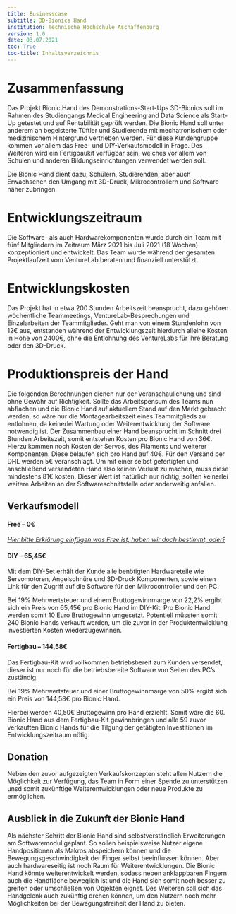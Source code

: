 ```yaml
---
title: Businesscase
subtitle: 3D-Bionics Hand
institution: Technische Hochschule Aschaffenburg
version: 1.0
date: 03.07.2021
toc: True
toc-title: Inhaltsverzeichnis
---
```


# Zusammenfassung

Das Projekt Bionic Hand des Demonstrations-Start-Ups 3D-Bionics soll im Rahmen des Studiengangs Medical Engineering and Data Science als Start-Up getestet und auf Rentabilität geprüft werden. Die Bionic Hand soll unter anderem an begeisterte Tüftler und Studierende mit mechatronischem oder medizinischem Hintergrund vertrieben werden. Für diese Kundengruppe kommen vor allem das Free- und DIY-Verkaufsmodell in Frage. Des Weiteren wird ein Fertigbaukit verfügbar sein, welches vor allem von Schulen und anderen Bildungseinrichtungen verwendet werden soll.

Die Bionic Hand dient dazu, Schülern, Studierenden, aber auch Erwachsenen den Umgang mit 3D-Druck, Mikrocontrollern und Software näher zubringen.

# Entwicklungszeitraum

Die Software- als auch Hardwarekomponenten wurde durch ein Team mit fünf Mitgliedern im Zeitraum März 2021 bis Juli 2021 (18 Wochen) konzeptioniert und entwickelt. Das Team wurde während der gesamten Projektlaufzeit vom VentureLab beraten und finanziell unterstützt.

# Entwicklungskosten

Das Projekt hat in etwa 200 Stunden Arbeitszeit beansprucht, dazu gehören wöchentliche Teammeetings, VentureLab-Besprechungen und Einzelarbeiten der Teammitglieder. Geht man von einem Stundenlohn von 12€ aus, entstanden während der Entwicklungszeit hierdurch alleine Kosten in Höhe von 2400€, ohne die Entlohnung des VentureLabs für ihre Beratung oder den 3D-Druck.

# Produktionspreis der Hand

Die folgenden Berechnungen dienen nur der Veranschaulichung und sind ohne Gewähr auf Richtigkeit. Sollte das Arbeitspensum des Teams nun abflachen und die Bionic Hand auf aktuellem Stand auf den Markt gebracht werden, so wäre nur die Montagearbeitszeit eines Teammitglieds zu entlohnen, da keinerlei Wartung oder Weiterentwicklung der Software notwendig ist. Der Zusammenbau einer Hand beansprucht im Schnitt drei Stunden Arbeitszeit, somit entstehen Kosten pro Bionic Hand von 36€. Hierzu kommen noch Kosten der Servos, des Filaments und weiterer Komponenten. Diese belaufen sich pro Hand auf 40€. Für den Versand per DHL werden 5€ veranschlagt. Um mit einer selbst gefertigten und anschließend versendeten Hand also keinen Verlust zu machen, muss diese mindestens 81€ kosten. Dieser Wert ist natürlich nur richtig, sollten keinerlei weitere Arbeiten an der Softwareschnittstelle oder anderweitig anfallen.

## Verkaufsmodell

#### Free – 0€

*<u>Hier bitte Erklärung einfügen was Free ist, haben wir doch bestimmt, oder?</u>*

#### DIY – 65,45€

Mit dem DIY-Set erhält der Kunde alle benötigten Hardwareteile wie Servomotoren, Angelschnüre und 3D-Druck Komponenten, sowie einen Link für den Zugriff auf die Software für den Mikrocontroller und den PC.

Bei 19% Mehrwertsteuer und einem Bruttogewinnmarge von 22,2% ergibt sich ein Preis von 65,45€ pro Bionic Hand im DIY-Kit. Pro Bionic Hand werden somit 10 Euro Bruttogewinn umgesetzt. Potentiell müssten somit 240 Bionic Hands verkauft werden, um die zuvor in der Produktentwicklung investierten Kosten wiederzugewinnen.

#### Fertigbau – 144,58€

Das Fertigbau-Kit wird vollkommen betriebsbereit zum Kunden versendet, dieser ist nur noch für die betriebsbereite Software von Seiten des PC’s zuständig.

Bei 19% Mehrwertsteuer und einer Bruttogewinnmarge von 50% ergibt sich ein Preis von 144,58€ pro Bionic Hand.

Hierbei werden 40,50€ Bruttogewinn pro Hand erziehlt. Somit wäre die 60. Bionic Hand aus dem Fertigbau-Kit gewinnbringen und alle 59 zuvor verkauften Bionic Hands für die Tilgung der getätigten Investitionen im Entwicklungszeitraum nötig.

## Donation

Neben den zuvor aufgezeigten Verkaufskonzepten steht allen Nutzern die Möglichkeit zur Verfügung, das Team in Form einer Spende zu unterstützen unsd somit zukünftige Weiterentwicklungen oder neue Produkte zu ermöglichen.

## Ausblick in die Zukunft der Bionic Hand

Als nächster Schritt der Bionic Hand sind selbstverständlich Erweiterungen am Softwaremodul geplant. So sollen beispielsweise Nutzer eigene Handpositionen als Makros abspeichern können und die Bewegungsgeschwindigkeit der Finger selbst beeinflussen können. Aber auch hardwareseitig ist noch Raum für Weiterentwicklungen. Die Bionic Hand könnte weiterentwickelt werden, sodass neben anklappbaren Fingern auch die Handfläche beweglich ist und die Hand sich somit noch besser zu greifen oder umschließen von Objekten eignet. Des Weiteren soll sich das Handgelenk auch zukünftig drehen können, um den Nutzern noch mehr Möglichkeiten bei der Bewegungsfreiheit der Hand zu bieten.
